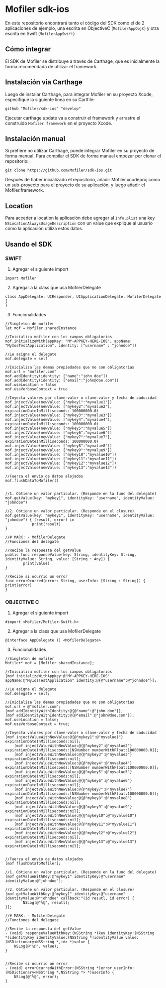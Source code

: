 # Mofiler sdk-ios

En este repositorio encontrará tanto el código del SDK como el de 2 aplicaciones de ejemplo, una escrita en ObjectiveC (`MofilerAppObjC`) y otra escrita en Swift (`MofilerAppSwift`)

## Cómo integrar
El SDK de Mofiler se distribuye a través de Carthage, que es inicialmente la forma recomendada de utilizar el framework.


## Instalación via Carthage
Luego de  instalar Carthage, para integrar Mofiler en su proyecto Xcode, especifique la siguiente línea en su Cartfile:

`github "Mofiler/sdk-ios" "develop"`

Ejecutar carthage update va a construir el framework y arrastre el construido `Mofiler.framework` en el proyecto Xcode.

## Instalación manual
Si prefiere no utilizar Carthage, puede integrar Mofiler en su proyecto de forma manual.
Para compilar el SDK de forma manual empezar por clonar el repositorio:

`git clone https://github.com/Mofiler/sdk-ios.git`

Después de haber inicializado el repositorio, añadir Mofiler.xcodeproj como un sub-proyecto para el proyecto de su aplicación, y luego añadir el Mofiler.framework.

## Location

Para acceder a location la aplicación debe agregar al `Info.plist` una key `NSLocationAlwaysUsageDescription` con un value que explique al usuario cómo la aplicación utiliza estos datos.


## Usando el SDK

### SWIFT

1) Agregar el siguiente import
```
import Mofiler
```

2) Agregar a la class que usa MofilerDelegate
```
class AppDelegate: UIResponder, UIApplicationDelegate, MofilerDelegate {
}
```

3) Funcionalidades

```
//Singleton de mofiler
let mof = Mofiler.sharedInstance

//Inicializa mofiler con los campos obligatorios        
mof.initializeWith(appKey: "MY-­APPKEY-­HERE-IOS", appName: "MyIosTestApplication", identity: ["username" : "johndoe"])

//Le asigna el delegate
mof.delegate = self

//Inicializa las demas propiedades que no son obligatorias
mof.url = "mofiler.com"
mof.addIdentity(identity: ["name":"john doe"])
mof.addIdentity(identity: ["email":"john@doe.com"])
mof.useLocation = false
mof.useVerboseContext = true
        
//Inyecta valores por clave-valor o clave-valor y fecha de caducidad
mof.injectValue(newValue: ["mykey1":"myvalue1"])
mof.injectValue(newValue: ["mykey2":"myvalue2"], expirationDateInMilliseconds: 100000000.0)
mof.injectValue(newValue: ["mykey3":"myvalue3"])
mof.injectValue(newValue: ["mykey4":"myvalue4"], expirationDateInMilliseconds: 100000000.0)
mof.injectValue(newValue: ["mykey5":"myvalue5"])
mof.injectValue(newValue: ["mykey6":"myvalue6"])
mof.injectValue(newValue: ["mykey7":"myvalue7"], expirationDateInMilliseconds: 100000000.0)
mof.injectValue(newValue: ["mykey8":"myvalue8"])
mof.injectValue(newValue: ["mykey9":"myvalue9"])
mof.injectValue(newValue: ["mykey10":"myvalue10"])
mof.injectValue(newValue: ["mykey11":"myvalue11"])
mof.injectValue(newValue: ["mykey12":"myvalue12"])
mof.injectValue(newValue: ["mykey13":"myvalue13"])
        
//Fuerza el envio de datos alojados        
mof.flushDataToMofiler()


//1. Obtiene un valor particular. (Responde en la func del delegate)
mof.getValue(key: "mykey1", identityKey: "username", identityValue: "johndoe")
        
//2. Obtiene un valor particular. (Responde en el closure)
mof.getValue(key: "mykey1", identityKey: "username", identityValue: "johndoe") { (result, error) in
            print(result)
}
    
//# MARK: - MofilerDelegate
//Funciones del delegate

//Recibe la respuesta del getValue
public func responseValue(key: String, identityKey: String, identityValue: String, value: [String : Any]) {
        print(value)
}
    
//Recibe si ocurrio un error
func errorOcurred(error: String, userInfo: [String : String]) {
print(error)
}
```

### OBJECTIVE C

1) Agregar el siguiente import
```
#import <Mofiler/Mofiler-Swift.h>
```

2) Agregar a la class que usa MofilerDelegate
```
@interface AppDelegate () <MofilerDelegate>
```

3) Funcionalidades
```
//Singleton de mofiler
Mofiler* mof = [Mofiler sharedInstance];
    
//Inicializa mofiler con los campos obligatorios        
[mof initializeWithAppKey:@"MY-APPKEY-HERE-IOS" appName:@"MyIosTestApplication" identity:@{@"username":@"johndoe"}];

//Le asigna el delegate    
mof.delegate = self;
    
//Inicializa las demas propiedades que no son obligatorias
mof.url = @"mofiler.com";
[mof addIdentityWithIdentity:@{@"name":@"john doe"}];
[mof addIdentityWithIdentity:@{@"email":@"john@doe.com"}];
mof.useLocation = false;
mof.useVerboseContext = true;
    
//Inyecta valores por clave-valor o clave-valor y fecha de caducidad
[mof injectValueWithNewValue:@{@"mykey1":@"myvalue1"} expirationDateInMilliseconds:nil];
    [mof injectValueWithNewValue:@{@"mykey2":@"myvalue2"} expirationDateInMilliseconds:[NSNumber numberWithFloat:100000000.0]];
    [mof injectValueWithNewValue:@{@"mykey3":@"myvalue3"} expirationDateInMilliseconds:nil];
    [mof injectValueWithNewValue:@{@"mykey4":@"myvalue4"} expirationDateInMilliseconds:[NSNumber numberWithFloat:100000000.0]];
    [mof injectValueWithNewValue:@{@"mykey5":@"myvalue5"} expirationDateInMilliseconds:nil];
    [mof injectValueWithNewValue:@{@"mykey6":@"myvalue6"} expirationDateInMilliseconds:nil];
    [mof injectValueWithNewValue:@{@"mykey7":@"myvalue7"} expirationDateInMilliseconds:[NSNumber numberWithFloat:100000000.0]];
    [mof injectValueWithNewValue:@{@"mykey8":@"myvalue8"} expirationDateInMilliseconds:nil];
    [mof injectValueWithNewValue:@{@"mykey9":@"myvalue9"} expirationDateInMilliseconds:nil];
    [mof injectValueWithNewValue:@{@"mykey10":@"myvalue10"} expirationDateInMilliseconds:nil];
    [mof injectValueWithNewValue:@{@"mykey11":@"myvalue11"} expirationDateInMilliseconds:nil];
    [mof injectValueWithNewValue:@{@"mykey12":@"myvalue12"} expirationDateInMilliseconds:nil];
    [mof injectValueWithNewValue:@{@"mykey13":@"myvalue13"} expirationDateInMilliseconds:nil];


//Fuerza el envio de datos alojados        
[mof flushDataToMofiler];

//1. Obtiene un valor particular. (Responde en la func del delegate)    
[mof getValueWithKey:@"mykey1" identityKey:@"username" identityValue:@"johndoe"];

//2. Obtiene un valor particular. (Responde en el closure)
[mof getValueWithKey:@"mykey1" identityKey:@"username" identityValue:@"johndoe" callback:^(id resutl, id error) {
        NSLog(@"%@", resutl);
}];

//# MARK: - MofilerDelegate
//Funciones del delegate

//Recibe la respuesta del getValue
- (void) responseValueWithKey:(NSString *)key identityKey:(NSString *)identityKey identityValue:(NSString *)identityValue value:(NSDictionary<NSString *,id> *)value {
    NSLog(@"%@", value);
}


//Recibe si ocurrio un error
- (void) errorOcurredWithError:(NSString *)error userInfo:(NSDictionary<NSString *,NSString *> *)userInfo {
    NSLog(@"%@", error);
}
```

